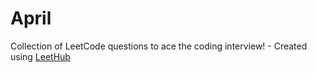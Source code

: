 # April
Collection of LeetCode questions to ace the coding interview! - Created using [LeetHub](https://github.com/QasimWani/LeetHub)
